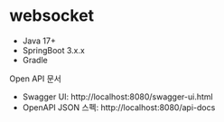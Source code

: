 # websocket

- Java 17+
- SpringBoot 3.x.x
- Gradle

Open API 문서
- Swagger UI: http://localhost:8080/swagger-ui.html
- OpenAPI JSON 스펙: http://localhost:8080/api-docs